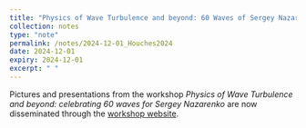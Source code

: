 ```yaml
---
title: "Physics of Wave Turbulence and beyond: 60 Waves of Sergey Nazarenko"
collection: notes
type: "note"
permalink: /notes/2024-12-01_Houches2024
date: 2024-12-01
expiry: 2024-12-01
excerpt: " "
---
```


Pictures and presentations from the workshop *Physics of Wave Turbulence and beyond: celebrating 60 waves for Sergey Nazarenko* are now disseminated through the [workshop website](https://60waves.github.io/Houches2024/).